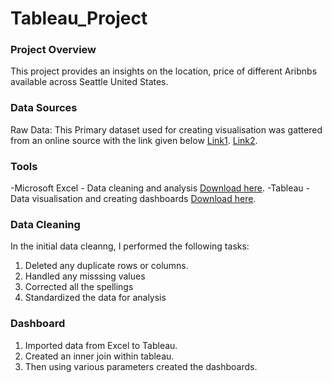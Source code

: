 # Tableau_Project

### Project Overview

This project provides an insights on the location, price of different Aribnbs available across Seattle United States.

### Data Sources
Raw Data: This Primary dataset used for creating visualisation  was gattered from an online source with the link given below [Link1](https://insideairbnb.com/get-the-data). [Link2](https://www.kaggle.com/datasets/alexanderfreberg/airbnb-listings-2016-dataset).

### Tools 

-Microsoft Excel - Data cleaning and analysis [Download here](https://www.microsoft.com/en-gb/microsoft-365/excel).
-Tableau - Data visualisation and creating dashboards [Download here](https://www.tableau.com/products/public/download).

### Data Cleaning

In the initial data cleanng, I performed the following tasks:
1. Deleted any duplicate rows or columns.
2. Handled any misssing values
3. Corrected all the spellings
4. Standardized the data for analysis

### Dashboard

1. Imported data from Excel to Tableau.
2. Created an inner join within tableau.
3. Then using various parameters created the dashboards.
